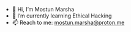 - 👋 Hi, I’m Mostun Marsha
- 🌱 I’m currently learning Ethical Hacking
- 📫 Reach to me: mostun.marsha@proton.me
